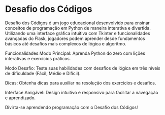 # Desafio dos Códigos
Desafio dos Códigos é um jogo educacional desenvolvido para ensinar conceitos de programação em Python de maneira interativa e divertida. Utilizando uma interface gráfica intuitiva com Tkinter e funcionalidades avançadas do Flask, jogadores podem aprender desde fundamentos básicos até desafios mais complexos de lógica e algoritmo.

Funcionalidades
Modo Principal: Aprenda Python do zero com lições interativas e exercícios práticos.

Modo Desafio: Teste suas habilidades com desafios de lógica em três níveis de dificuldade (Fácil, Médio e Difícil).

Dicas: Obtenha dicas para auxiliar na resolução dos exercícios e desafios.

Interface Amigável: Design intuitivo e responsivo para facilitar a navegação e aprendizado.


Divirta-se aprendendo programação com o Desafio dos Códigos!
